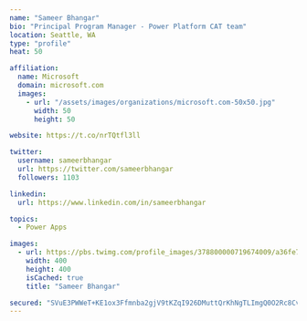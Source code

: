 ```yaml
---
name: "Sameer Bhangar"
bio: "Principal Program Manager - Power Platform CAT team"
location: Seattle, WA
type: "profile"
heat: 50

affiliation:
  name: Microsoft
  domain: microsoft.com
  images:
    - url: "/assets/images/organizations/microsoft.com-50x50.jpg"
      width: 50
      height: 50

website: https://t.co/nrTQtfl3ll

twitter:
  username: sameerbhangar
  url: https://twitter.com/sameerbhangar
  followers: 1103

linkedin:
  url: https://www.linkedin.com/in/sameerbhangar

topics:
  - Power Apps

images:
  - url: https://pbs.twimg.com/profile_images/378800000719674009/a36fe7ddfab1778b76e5793772e43798_400x400.jpeg
    width: 400
    height: 400
    isCached: true
    title: "Sameer Bhangar"

secured: "SVuE3PWWeT+KE1ox3Ffmnba2gjV9tKZqI926DMuttQrKhNgTLImgQ0O2Rc8CvsaOBVBAY1MGfYk9QSPUNf1mFsPWVg8PFx3Ojt1WIqpVVdQ6wkCFffh4DbSJCZ5Y5sDvIXInKv3cfm6MK9PoEF6BS1Zy8i/T0lu1lw5gQgaUrSi22ykmCVUcVADfdxG6pxKpoIHfTzxRmESazR4VtCek+bIkig5zNknmZFMQZXmwr56IuBanGrv0mgZT789f1741E1bAMy66bvDfJZo61MgFXNVfu1aT2/jxguW7hif36zZ/K2hsG8OK5E4ln5cY6ghc+Tl/vxsIeUWEu7CVG2ZSEBAj0bagHg1J1S/whEBDvugxgqBhKEOcOWWjLQHtMx3UxHre5fH/cSqY3tNmhomOnLeVdbF0KU8V6UgPH4RIY2I=;s0cDGpfJbiDfv/GyuYplJQ=="
---
```


